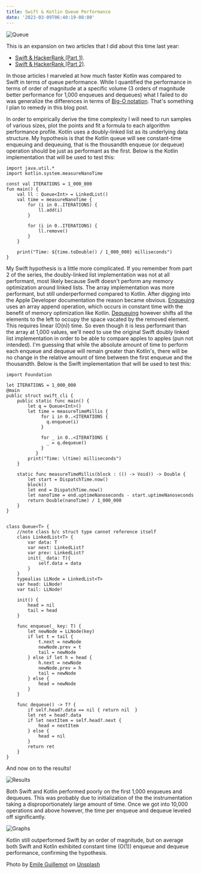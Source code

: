 ```yaml
---
title: Swift & Kotlin Queue Performance
date: '2023-03-09T06:40:19-08:00'
---
```

![Queue](/blog-v3/assets/queue.png)

This is an expansion on two articles that I did about this time last year: 

* <a href="/post/swift-hackerrank-part-1/">Swift & HackerRank (Part 1)</a>. 
* <a href="/post/swift-hackerrank-part-2/">Swift & HackerRank (Part 2)</a>. 

In those articles I marveled at how much faster Kotlin was compared to Swift in terms of queue performance.  While I quantified the performance in terms of order of magnitude at a specific volume (3 orders of magnitude better performance for 1,000 enqueues and dequeues) what I failed to do was generalize the differences in terms of [Big-O notation](https://en.wikipedia.org/wiki/Time_complexity).  That's something I plan to remedy in this blog post.

In order to empirically derive the time complexity I will need to run samples of various sizes, plot the points and fit a formula to each algorithm performance profile.  Kotlin uses a doubly-linked list as its underlying data structure.  My hypothesis is that the Kotlin queue will see constant-time enqueuing and dequeuing, that is the thousandth enqueue (or dequeue) operation should be just as performant as the first. Below is the Kotlin implementation that will be used to test this:

```
import java.util.*
import kotlin.system.measureNanoTime

const val ITERATIONS = 1_000_000
fun main() {
    val ll : Queue<Int> = LinkedList()
    val time = measureNanoTime {
        for (i in 0..ITERATIONS) {
            ll.add(i)
        }

        for (i in 0..ITERATIONS) {
            ll.remove()
        }
    }

    print("Time: ${time.toDouble() / 1_000_000} milliseconds")
}
```

My Swift hypothesis is a little more complicated.  If you remember from part 2 of the series, the doubly-linked list implementation was not at all performant, most likely because Swift doesn't perform any memory optimization around linked lists.  The array implementation was more performant, but still underperformed compared to Kotlin.  After digging into the Apple Developer documentation the reason became obvious.  [Enqueuing](https://developer.apple.com/documentation/swift/array/append(_:)-1ytnt) uses an array append operation, which occurs in constant time with the benefit of memory optimization like Kotlin. [Dequeuing](https://developer.apple.com/documentation/swift/array/removefirst()) however shifts all the elements to the left to occupy the space vacated by the removed element.  This requires linear (O(n)) time.  So even though it is less performant than the array at 1,000 values, we'll need to use the original Swift doubly linked list implementation in order to be able to compare apples to apples (pun not intended).  I'm guessing that while the absolute amount of time to perform each enqueue and dequeue will remain greater than Kotlin's, there will be no change in the relative amount of time between the first enqueue and the thousandth.  Below is the Swift implementation that will be used to test this:

```
import Foundation

let ITERATIONS = 1_000_000
@main
public struct swift_cli {
    public static func main() {
        let q = Queue<Int>()
        let time = measureTimeMillis {
             for i in 0..<ITERATIONS {
               q.enqueue(i)
             }

             for _ in 0..<ITERATIONS {
               _ = q.dequeue()
             }
           }
        print("Time: \(time) milliseconds")
    }
    
    static func measureTimeMillis(block : (() -> Void)) -> Double {
        let start = DispatchTime.now()
        block()
        let end = DispatchTime.now()
        let nanoTime = end.uptimeNanoseconds - start.uptimeNanoseconds
        return Double(nanoTime) / 1_000_000
    }
}


class Queue<T> {
    //note class b/c struct type cannot reference itself
    class LinkedList<T> {
        var data: T
        var next: LinkedList?
        var prev: LinkedList?
        init(_ data: T){
            self.data = data
        }
    }
    typealias LLNode = LinkedList<T>
    var head: LLNode!
    var tail: LLNode!

    init() {
        head = nil
        tail = head
    }
    
    func enqueue(_ key: T) {
        let newNode = LLNode(key)
        if let t = tail {
            t.next = newNode
            newNode.prev = t
            tail = newNode
        } else if let h = head {
            h.next = newNode
            newNode.prev = h
            tail = newNode
        } else {
            head = newNode
        }
    }
    
    func dequeue() -> T? {
        if self.head?.data == nil { return nil  }
        let ret = head?.data
        if let nextItem = self.head?.next {
            head = nextItem
        } else {
            head = nil
        }
        return ret
    }
}
```

And now on to the results!

![Results](/blog-v3/assets/data.png)

Both Swift and Kotlin performed poorly on the first 1,000 enqueues and dequeues.  This was probably due to initialization of the the instrumentation taking a disproportionately large amount of time.  Once we got into 10,000 operations and above however, the time per enqueue and dequeue leveled off significantly.

![Graphs](/blog-v3/assets/graphs.png)

Kotlin still outperformed Swift by an order of magnitude, but on average both Swift and Kotlin exhibited constant time (O(1)) enqueue and dequeue performance, confirming the hypothesis.  

Photo by <a href="https://unsplash.com/@emilegt?utm_source=unsplash&utm_medium=referral&utm_content=creditCopyText">Emile Guillemot</a> on <a href="https://unsplash.com/photos/x5-IRhnJkxI?utm_source=unsplash&utm_medium=referral&utm_content=creditCopyText">Unsplash</a>
